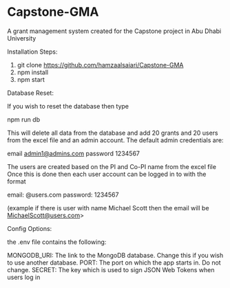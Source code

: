 # Capstone-GMA
A grant management system created for the Capstone project in Abu Dhabi University

Installation Steps:

1) git clone https://github.com/hamzaalsaiari/Capstone-GMA
2) npm install
3) npm start


Database Reset: 

If you wish to reset the database then type

npm run db

This will delete all data from the database and add 20 grants and 20 users from the excel file and an admin account.
The default admin credentials are:

email admin1@admins.com
password 1234567

The users are created based on the PI and Co-PI name from the excel file
Once this is done then each user account can be logged in to with the format

email: <FirstnameLastname>@users.com
password: 1234567
  
(example if there is user with name Michael Scott then the email will be MichaelScott@users.com>

Config Options:

the .env file contains the following:

MONGODB_URI: The link to the MongoDB database. Change this if you wish to use another database. 
PORT: The port on which the app starts in. Do not change. 
SECRET: The key which is used to sign JSON Web Tokens when users log in

